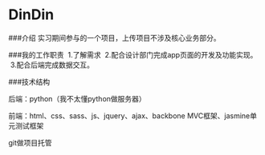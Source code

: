 # DinDin

###介绍
  实习期间参与的一个项目，上传项目不涉及核心业务部分。
  
###我的工作职责
  1.了解需求
  2.配合设计部门完成app页面的开发及功能实现。
  3.配合后端完成数据交互。
  
###技术结构
  
  后端：python（我不太懂python做服务器）
  
  前端：html、css、sass、js、jquery、ajax、backbone MVC框架、jasmine单元测试框架
  
  git做项目托管
